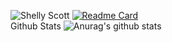 ![Shelly Scott](https://ibb.co/YLnpzqg)
[![Readme Card](https://github-readme-stats.vercel.app/api/pin/?username=ShellyScot&repo=HACK-BULAN&theme=chartreuse-dark)](https://github.com/ShellyScot/HACK-BULAN)  
Github Stats ![Anurag's github stats](https://github-readme-stats.vercel.app/api?username=ShellyScot&show_icons=true&theme=radical)<br> 
